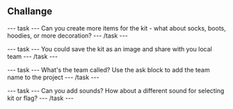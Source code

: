 ## Challange

--- task ---
Can you create more items for the kit - what about socks, boots, hoodies, or more decoration?
--- /task ---


--- task ---
You could save the kit as an image and share with you local team
--- /task ---


--- task ---
What's the team called? Use the ask block to add the team name to the project
--- /task ---



--- task ---
Can you add sounds? How about a different sound for selecting kit or flag?
--- /task ---
